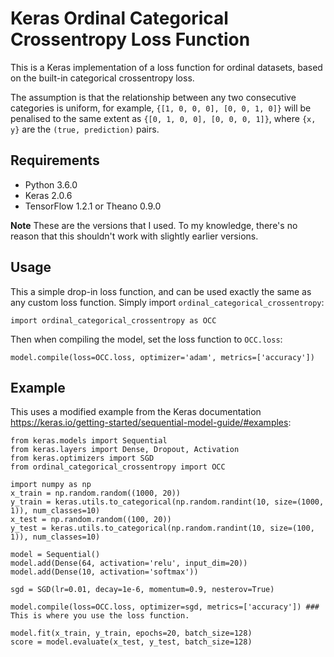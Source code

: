 # Keras Ordinal Categorical Crossentropy Loss Function

This is a Keras implementation of a loss function for ordinal datasets, based on the built-in categorical crossentropy loss.

The assumption is that the relationship between any two consecutive categories is uniform, for example, `{[1, 0, 0, 0], [0, 0, 1, 0]}` will be penalised to the same extent as `{[0, 1, 0, 0], [0, 0, 0, 1]}`, where `{x, y}` are the `(true, prediction)` pairs.

## Requirements

* Python 3.6.0
* Keras 2.0.6
* TensorFlow 1.2.1 or Theano 0.9.0

**Note** These are the versions that I used. To my knowledge, there's no reason that this shouldn't work with slightly earlier versions.

## Usage

This a simple drop-in loss function, and can be used exactly the same as any custom loss function. Simply import `ordinal_categorical_crossentropy`:

```
import ordinal_categorical_crossentropy as OCC
```
Then when compiling the model, set the loss function to `OCC.loss`:
```
model.compile(loss=OCC.loss, optimizer='adam', metrics=['accuracy'])
```

## Example

This uses a modified example from the Keras documentation <https://keras.io/getting-started/sequential-model-guide/#examples>:

```
from keras.models import Sequential
from keras.layers import Dense, Dropout, Activation
from keras.optimizers import SGD
from ordinal_categorical_crossentropy import OCC

import numpy as np
x_train = np.random.random((1000, 20))
y_train = keras.utils.to_categorical(np.random.randint(10, size=(1000, 1)), num_classes=10)
x_test = np.random.random((100, 20))
y_test = keras.utils.to_categorical(np.random.randint(10, size=(100, 1)), num_classes=10)

model = Sequential()
model.add(Dense(64, activation='relu', input_dim=20))
model.add(Dense(10, activation='softmax'))

sgd = SGD(lr=0.01, decay=1e-6, momentum=0.9, nesterov=True)

model.compile(loss=OCC.loss, optimizer=sgd, metrics=['accuracy']) ### This is where you use the loss function.

model.fit(x_train, y_train, epochs=20, batch_size=128)
score = model.evaluate(x_test, y_test, batch_size=128)

```
